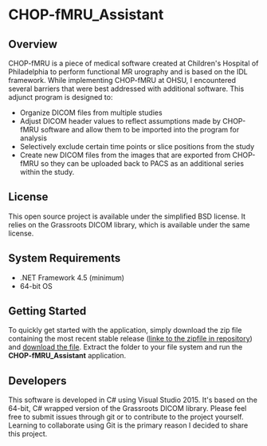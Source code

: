 # CHOP-fMRU_Assistant

## Overview

CHOP-fMRU is a piece of medical software created at Children's Hospital of Philadelphia to perform functional MR urography and is based on the IDL framework. While implementing CHOP-fMRU at OHSU, I encountered several barriers that were best addressed with additional software. This adjunct program is designed to:
* Organize DICOM files from multiple studies
* Adjust DICOM header values to reflect assumptions made by CHOP-fMRU software and allow them to be imported into the program for analysis
* Selectively exclude certain time points or slice positions from the study
* Create new DICOM files from the images that are exported from CHOP-fMRU so they can be uploaded back to PACS as an additional series within the study.

## License

This open source project is available under the simplified BSD license. It relies on the Grassroots DICOM library, which is available under the same license.

## System Requirements

* .NET Framework 4.5 (minimum)
* 64-bit OS

## Getting Started

To quickly get started with the application, simply download the zip file containing the most recent stable release ([linke to the zipfile in repository](https://github.com/overtone1000/CHOP-fMRU_Assistant/blob/master/CHOP-fMRU_Assistant_Release.zip)) and [download the file](https://github.com/overtone1000/CHOP-fMRU_Assistant/raw/master/CHOP-fMRU_Assistant_Release.zip). Extract the folder to your file system and run the **CHOP-fMRU_Assistant** application.

## Developers

This software is developed in C# using Visual Studio 2015. It's based on the 64-bit, C# wrapped version of the Grassroots DICOM library. Please feel free to submit issues through git or to contribute to the project yourself. Learning to collaborate using Git is the primary reason I decided to share this project.
